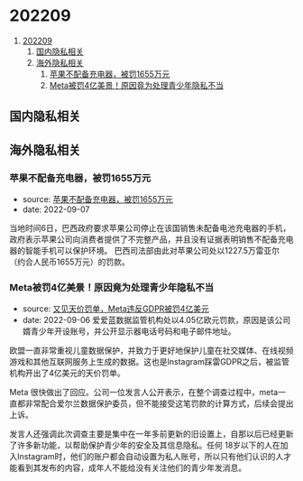 # 202209

1. [202209](#202209)
    1. [国内隐私相关](#国内隐私相关)
    2. [海外隐私相关](#海外隐私相关)
        1. [苹果不配备充电器，被罚1655万元](#苹果不配备充电器被罚1655万元)
        2. [Meta被罚4亿美景！原因竟为处理青少年隐私不当](#meta被罚4亿美景原因竟为处理青少年隐私不当)

## 国内隐私相关




## 海外隐私相关

### 苹果不配备充电器，被罚1655万元
- source: [苹果不配备充电器，被罚1655万元](https://finance.sina.com.cn/tech/it/2022-09-07/doc-imqmmtha6381466.shtml)
- date: 2022-09-07

当地时间6日，巴西政府要求苹果公司停止在该国销售未配备电池充电器的手机，政府表示苹果公司向消费者提供了不完整产品，并且没有证据表明销售不配备充电器的智能手机可以保护环境。
巴西司法部由此对苹果公司处以1227.5万雷亚尔（约合人民币1655万元）的罚款。


### Meta被罚4亿美景！原因竟为处理青少年隐私不当 
- source: [又见天价罚单，Meta违反GDPR被罚4亿美元](https://www.freebuf.com/articles/neopoints/343874.html)
- date: 2022-09-06
爱爱蓝数据监管机构处以4.05亿欧元罚款，原因是该公司婿青少年开设账号，并公开显示器电话号码和电子邮件地址。

欧盟一直非常重视儿童数据保护，并致力于更好地保护儿童在社交媒体、在线视频游戏和其他互联网服务上生成的数据。这也是Instagram踩雷GDPR之后，被监管机构开出了4亿美元的天价罚单。

Meta 很快做出了回应。公司一位发言人公开表示，在整个调查过程中，meta一直都非常配合爱尔兰数据保护委员，但不能接受这笔罚款的计算方式，后续会提出上诉。

发言人还强调此次调查主要是集中在一年多前更新的旧设置上，自那以后已经更新了许多新功能，以帮助保护青少年的安全及其信息隐私。任何 18岁以下的人在加入Instagram时，他们的账户都会自动设置为私人账号，所以只有他们认识的人才能看到其发布的内容，成年人不能给没有关注他们的青少年发消息。